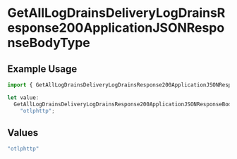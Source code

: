 # GetAllLogDrainsDeliveryLogDrainsResponse200ApplicationJSONResponseBodyType

## Example Usage

```typescript
import { GetAllLogDrainsDeliveryLogDrainsResponse200ApplicationJSONResponseBodyType } from "@vercel/sdk/models/getalllogdrainsop.js";

let value:
  GetAllLogDrainsDeliveryLogDrainsResponse200ApplicationJSONResponseBodyType =
    "otlphttp";
```

## Values

```typescript
"otlphttp"
```